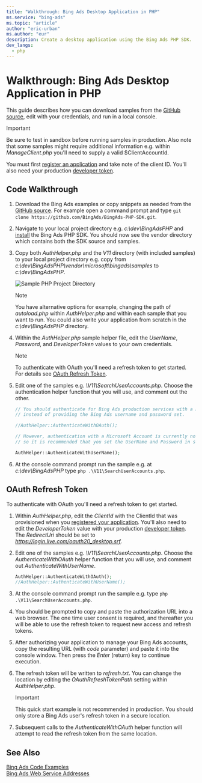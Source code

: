 ```yaml
---
title: "Walkthrough: Bing Ads Desktop Application in PHP"
ms.service: "bing-ads"
ms.topic: "article"
author: "eric-urban"
ms.author: "eur"
description: Create a desktop application using the Bing Ads PHP SDK.
dev_langs:
  - php
---
```

# Walkthrough: Bing Ads Desktop Application in PHP
This guide describes how you can download samples from the [GitHub source](https://github.com/BingAds/BingAds-PHP-SDK), edit with your credentials, and run in a local console. 

> [!IMPORTANT] 
> Be sure to test in sandbox before running samples in production. Also note that some samples might require additional information e.g. within *ManageClient.php* you'll need to supply a valid $ClientAccountId.

You must first [register an application](/bingads/guides/authentication-oauth#registerapplication) and take note of the client ID. You'll also need your production [developer token](/bingads/guides/get-started#get-developer-token).

## <a name="code"></a>Code Walkthrough

1.  Download the Bing Ads examples or copy snippets as needed from the [GitHub source](https://github.com/BingAds/BingAds-PHP-SDK). For example open a command prompt and type `git clone https://github.com/BingAds/BingAds-PHP-SDK.git`. 
2.  Navigate to your local project directory e.g. *c:\dev\BingAdsPHP* and [install](/bingads/guides/get-started-php#installation) the Bing Ads PHP SDK. You should now see the vendor directory which contains both the SDK source and samples. 
3.  Copy both *AuthHelper.php* and the *V11* directory (with included samples) to your local project directory e.g. copy from *c:\dev\BingAdsPHP\vendor\microsoft\bingads\samples* to *c:\dev\BingAdsPHP*.

    ![Sample PHP Project Directory](/bingads/guides/media/sample-php-project-directory.png "Sample PHP Project Directory")  

    > [!NOTE]
    > You have alternative options for example, changing the path of *autoload.php* within *AuthHelper.php* and within each sample that you want to run. You could also write your application from scratch in the *c:\dev\BingAdsPHP* directory. 
    
4. Within the *AuthHelper.php* sample helper file, edit the *UserName*, *Password*, and *DeveloperToken* values to your own credentials. 

   > [!NOTE] 
   > To authenticate with OAuth you'll need a refresh token to get started. For details see [OAuth Refresh Token](#oauth).

5. Edit one of the samples e.g. *\V11\SearchUserAccounts.php*. Choose the authentication helper function that you will use, and comment out the other. 
   ```php
   // You should authenticate for Bing Ads production services with a Microsoft Account, 
   // instead of providing the Bing Ads username and password set. 
   
   //AuthHelper::AuthenticateWithOAuth();
   
   // However, authentication with a Microsoft Account is currently not supported in Sandbox,
   // so it is recommended that you set the UserName and Password in sandbox for testing.
   
   AuthHelper::AuthenticateWithUserName();
   ```
6. At the console command prompt run the sample e.g. at *c:\dev\BingAdsPHP* type `php .\V11\SearchUserAccounts.php`. 
   
## <a name="oauth"></a>OAuth Refresh Token
To authenticate with OAuth you'll need a refresh token to get started.
1. Within *AuthHelper.php*, edit the *ClientId* with the ClientId that was provisioned when you [registered your application](/bingads/guides/authentication-oauth#registerapplication). You'll also need to edit the *DeveloperToken* value with your production [developer token](/bingads/guides/get-started#get-developer-token). The *RedirectUri* should be set to *https://login.live.com/oauth20_desktop.srf*.  
2. Edit one of the samples e.g. *\V11\SearchUserAccounts.php*. Choose the *AuthenticateWithOAuth* helper function that you will use, and comment out *AuthenticateWithUserName*. 
   ```php
   AuthHelper::AuthenticateWithOAuth();
   //AuthHelper::AuthenticateWithUserName();
   ```
3. At the console command prompt run the sample e.g. type `php .\V11\SearchUserAccounts.php`. 
4. You should be prompted to copy and paste the authorization URL into a web browser. The one time user consent is required, and thereafter you will be able to use the refresh token to request new access and refresh tokens.
5. After authorizing your application to manage your Bing Ads accounts, copy the resulting URL (with *code* parameter) and paste it into the console window. Then press the *Enter* (return) key to continue execution.
6. The refresh token will be written to *refresh.txt*. You can change the location by editing the *OAuthRefreshTokenPath* setting within *AuthHelper.php*.

   > [!IMPORTANT] 
   > This quick start example is not recommended in production. You should only store a Bing Ads user's refresh token in a secure location.

7. Subsequent calls to the *AuthenticateWithOAuth* helper function will attempt to read the refresh token from the same location. 
   

## See Also
[Bing Ads Code Examples](/bingads/guides/code-examples)  
[Bing Ads Web Service Addresses](/bingads/guides/web-service-addresses)  

